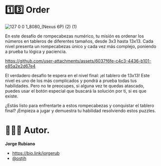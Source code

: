 # 1️⃣3️⃣ Order

![127 0 0 1_8080_(Nexus 6P) (2) (1)](https://github.com/user-attachments/assets/8fec5b71-13ea-4fe2-a2d2-462846fa677d)

En este desafío de rompecabezas numérico, tu misión es ordenar los números en tableros de diferentes tamaños, desde 3x3 hasta 13x13. Cada nivel presenta un rompecabezas único y cada vez más complejo, poniendo a prueba tu lógica y paciencia.

https://github.com/user-attachments/assets/6037f6fe-c4c3-4436-b101-e85a2e2d67e4

El verdadero desafío te espera en el nivel final: ¡el tablero de 13x13! Este nivel es uno de los más complicados y pondrá a prueba todas tus habilidades. Pero no te preocupes, si alguna vez te quedas atascado, puedes usar el botón especial que buscará la solución por ti, si es que existe.

¿Estás listo para enfrentarte a estos rompecabezas y conquistar el tablero final? ¡Empieza a jugar y demuestra tu habilidad resolviendo estos puzzles.

# 👨🏻‍💻 Autor.

**Jorge Rubiano**

* https://bio.link/jorgerub
* [@ostjh](https://twitter.com/ostjh)
